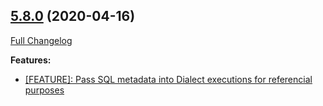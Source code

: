 ## [5.8.0](https://ugate.github.io/sqler/tree/v5.8.0) (2020-04-16)
[Full Changelog](https://ugate.github.io/sqler/compare/v5.7.0...v5.8.0)


__Features:__
* [[FEATURE]: Pass SQL metadata into Dialect executions for referencial purposes](https://ugate.github.io/sqler/commit/53f69958523441871a623fe8dbb885862713e4ec)